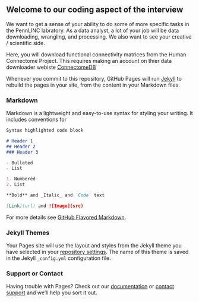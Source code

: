## Welcome to our coding aspect of the interview

We want to get a sense of your ability to do some of more specific tasks in the PennLINC labratory. 
As a data analyst, a lot of your job will be data downloading, wrangling, and processing.
We also want to see your creative / scientific side. 

Here, you will download functional connectivity matrices from the Human Connectome Project. This requires making an account on thier data downloader webiste [ConnectomeDB](https://db.humanconnectome.org/app/template/Login.vm)

Whenever you commit to this repository, GitHub Pages will run [Jekyll](https://jekyllrb.com/) to rebuild the pages in your site, from the content in your Markdown files.

### Markdown

Markdown is a lightweight and easy-to-use syntax for styling your writing. It includes conventions for

```markdown
Syntax highlighted code block

# Header 1
## Header 2
### Header 3

- Bulleted
- List

1. Numbered
2. List

**Bold** and _Italic_ and `Code` text

[Link](url) and ![Image](src)
```

For more details see [GitHub Flavored Markdown](https://guides.github.com/features/mastering-markdown/).

### Jekyll Themes

Your Pages site will use the layout and styles from the Jekyll theme you have selected in your [repository settings](https://github.com/PennLINC/coding-interview/settings). The name of this theme is saved in the Jekyll `_config.yml` configuration file.

### Support or Contact

Having trouble with Pages? Check out our [documentation](https://docs.github.com/categories/github-pages-basics/) or [contact support](https://support.github.com/contact) and we’ll help you sort it out.
